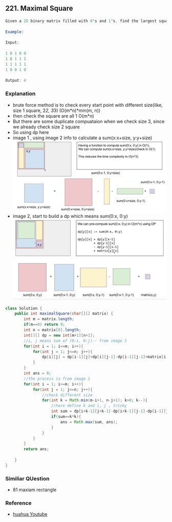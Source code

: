 ## 221. Maximal Square
```java
Given a 2D binary matrix filled with 0's and 1's, find the largest square containing only 1's and return its area.

Example:

Input: 

1 0 1 0 0
1 0 1 1 1
1 1 1 1 1
1 0 0 1 0

Output: 4

```

### Explanation
- brute force method is to check every start point with different size(like, size 1 square, 2*2, 3*3) (O(m*n)*min(m, n))
- then check the square are all 1 O(m*n)
- But there are some duplicate compuataion when we check size 3, since we already check size 2 square
- So using dp here
- image 1 , using image 2 info to calculate a sum(x:x+size, y:y+size)
![](images/dp1.png)
- image 2, start to build a dp which means sum(0:x, 0:y)
![](images/dp2.png)
```java
class Solution {
    public int maximalSquare(char[][] matrix) {
        int m = matrix.length;
        if(m==0) return 0;
        int n = matrix[0].length;
        int[][] dp = new int[m+1][n+1];
        //i, j means sum of (0:i, 0:j)-- from image 2
        for(int i = 1; i<=m; i++){
            for(int j = 1; j<=n; j++){
                dp[i][j] = dp[i-1][j]+dp[i][j-1]-dp[i-1][j-1]+matrix[i-1][j-1]-'0';
            }
        }
        int ans = 0;
        //the process is from image 1
        for(int i = 1; i<=m; i++){
            for(int j = 1; j<=n; j++){
                //check different size
                for(int k = Math.min(m-i+1, n-j+1); k>0; k--){
                    //here define k and i, j , tricky
                    int sum = dp[i+k-1][j+k-1]-dp[i+k-1][j-1]-dp[i-1][j+k-1]+dp[i-1][j-1];
                    if(sum==k*k){
                        ans = Math.max(sum, ans);
                    }
                }
            }
        }
        return ans;
        
    }
}
```
### Similiar QUestion
- 81 maxiam rectangle

### Reference
- [huahua Youtube](https://www.youtube.com/watch?v=vkFUB--OYy0)
